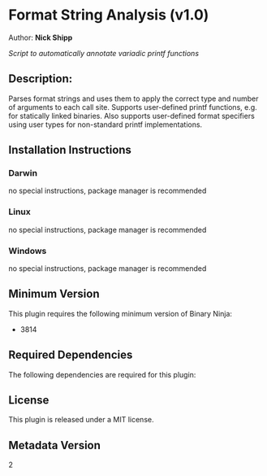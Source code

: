 # Format String Analysis (v1.0)
Author: **Nick Shipp**

_Script to automatically annotate variadic printf functions_

## Description:

Parses format strings and uses them to apply the correct type and number of arguments to each call site. Supports user-defined printf functions, e.g. for statically linked binaries. Also supports user-defined format specifiers using user types for non-standard printf implementations.


## Installation Instructions

### Darwin

no special instructions, package manager is recommended

### Linux

no special instructions, package manager is recommended

### Windows

no special instructions, package manager is recommended

## Minimum Version

This plugin requires the following minimum version of Binary Ninja:

* 3814



## Required Dependencies

The following dependencies are required for this plugin:



## License

This plugin is released under a MIT license.
## Metadata Version

2
